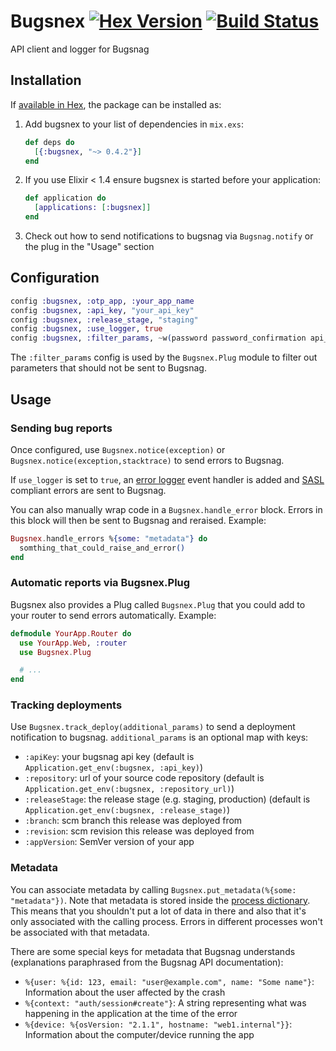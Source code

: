 # Bugsnex [![Hex Version](https://img.shields.io/hexpm/v/bugsnex.svg)](https://hex.pm/packages/bugsnex) [![Build Status](https://travis-ci.org/liefery/bugsnex.svg?branch=master)](https://travis-ci.org/liefery/bugsnex)

API client and logger for Bugsnag

## Installation

If [available in Hex](https://hex.pm/docs/publish), the package can be installed as:

  1. Add bugsnex to your list of dependencies in `mix.exs`:

     ```elixir
     def deps do
       [{:bugsnex, "~> 0.4.2"}]
     end
     ```

  2. If you use Elixir < 1.4 ensure bugsnex is started before your application:

     ```elixir
     def application do
       [applications: [:bugsnex]]
     end
     ```

  3. Check out how to send notifications to bugsnag via `Bugsnag.notify` or the
     plug in the "Usage" section

## Configuration

```elixir
config :bugsnex, :otp_app, :your_app_name
config :bugsnex, :api_key, "your_api_key"
config :bugsnex, :release_stage, "staging"
config :bugsnex, :use_logger, true
config :bugsnex, :filter_params, ~w(password password_confirmation api_key)
```

The `:filter_params` config is used by the `Bugsnex.Plug` module to filter out
parameters that should not be sent to Bugsnag.

## Usage

### Sending bug reports

Once configured, use `Bugsnex.notice(exception)` or `Bugsnex.notice(exception,stacktrace)` to send errors to Bugsnag.

If `use_logger` is set to `true`, an [error logger](http://erlang.org/doc/man/error_logger.html) event handler is added
and [SASL](http://erlang.org/doc/apps/sasl/error_logging.html) compliant errors are sent to Bugsnag.

You can also manually wrap code in a `Bugsnex.handle_error` block. Errors in this block will then be sent to Bugsnag and reraised. Example:

```elixir
Bugsnex.handle_errors %{some: "metadata"} do
  somthing_that_could_raise_and_error()
end
```

### Automatic reports via Bugsnex.Plug

Bugsnex also provides a Plug called `Bugsnex.Plug` that you could add to
your router to send errors automatically. Example:

```elixir
defmodule YourApp.Router do
  use YourApp.Web, :router
  use Bugsnex.Plug

  # ...
end
```

### Tracking deployments

Use `Bugsnex.track_deploy(additional_params)` to send a deployment notification to bugsnag.
`additional_params` is an optional map with keys:

  * `:apiKey`: your bugsnag api key (default is `Application.get_env(:bugsnex, :api_key)`)
  * `:repository`: url of your source code repository (default is `Application.get_env(:bugsnex, :repository_url)`)
  * `:releaseStage`: the release stage (e.g. staging, production) (default is `Application.get_env(:bugsnex, :release_stage)`)
  * `:branch`: scm branch this release was deployed from
  * `:revision`: scm revision this release was deployed from
  * `:appVersion`: SemVer version of your app


### Metadata

You can associate metadata by calling `Bugsnex.put_metadata(%{some: "metadata"})`.
Note that metadata is stored inside the [process dictionary](http://www.erlang.org/course/advanced#dict).
This means that you shouldn't put a lot of data in there and also that it's only associated with the
calling process. Errors in different processes won't be associated with that metadata.

There are some special keys for metadata that Bugsnag understands (explanations paraphrased from the Bugsnag API documentation):

  * `%{user: %{id: 123, email: "user@example.com", name: "Some name"}`: Information about the user affected by the crash
  * `%{context: "auth/session#create"}`: A string representing what was happening in the application at the time of the error
  * `%{device: %{osVersion: "2.1.1", hostname: "web1.internal"}}`: Information about the computer/device running the app
